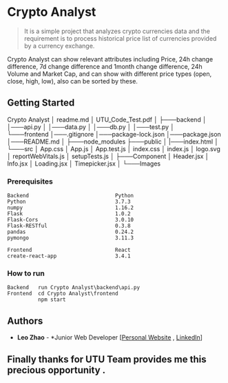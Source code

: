 # Crypto Analyst

> It is a simple project that analyzes crypto currencies data and the requirement is to process historical price list of currencies provided by a currency exchange. 

Crypto Analyst can show relevant attributes including ​Price​,​ 24h change difference​, ​7d change difference​ and 1month change difference, 24h Volume and Market Cap​, and can show with different price types (open, close, high, low), also can be sorted by these. 

## Getting Started 

Crypto Analyst
│   readme.md
│   UTU_Code_Test.pdf
│
├───backend
│   │───api.py
│   │───data.py
│   │───db.py
│   │───test.py
│   
└───frontend
    │───.gitignore
    │───package-lock.json
    │───package.json
    │───README.md
    │
    ├───node_modules
    ├───public
    │   |───index.html 
    │
    └───src
        │   App.css
        │   App.js
        │   App.test.js
        │   index.css
        │   index.js
        │   logo.svg
        │   reportWebVitals.js
        │   setupTests.js
        │
        ├───Component
        │       Header.jsx
        │       Info.jsx
        │       Loading.jsx
        │       Timepicker.jsx
        │
        └───Images

### Prerequisites 

```
Backend                            Python
Python                             3.7.3
numpy                              1.16.2  
Flask                              1.0.2    
Flask-Cors                         3.0.10   
Flask-RESTful                      0.3.8    
pandas                             0.24.2   
pymongo                            3.11.3   
```
```
Frontend                           React
create-react-app                   3.4.1
```

### How to run

```
Backend   run Crypto Analyst\backend\api.py
Frontend  cd Crypto Analyst\frontend  
          npm start
```


## Authors 

* **Leo Zhao** - *Junior Web Developer [[Personal Website](https://leo-zhao-resume.netlify.app/) , [LinkedIn](www.linkedin.com/in/bohanzhao/)]




## Finally thanks for UTU Team provides me this precious opportunity .
